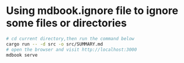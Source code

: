 # Using mdbook.ignore file to ignore some files or directories


```zsh
# cd current directory,then run the command below
cargo run -- -d src -o src/SUMMARY.md
# open the browser and visit http://localhost:3000
mdbook serve
```
